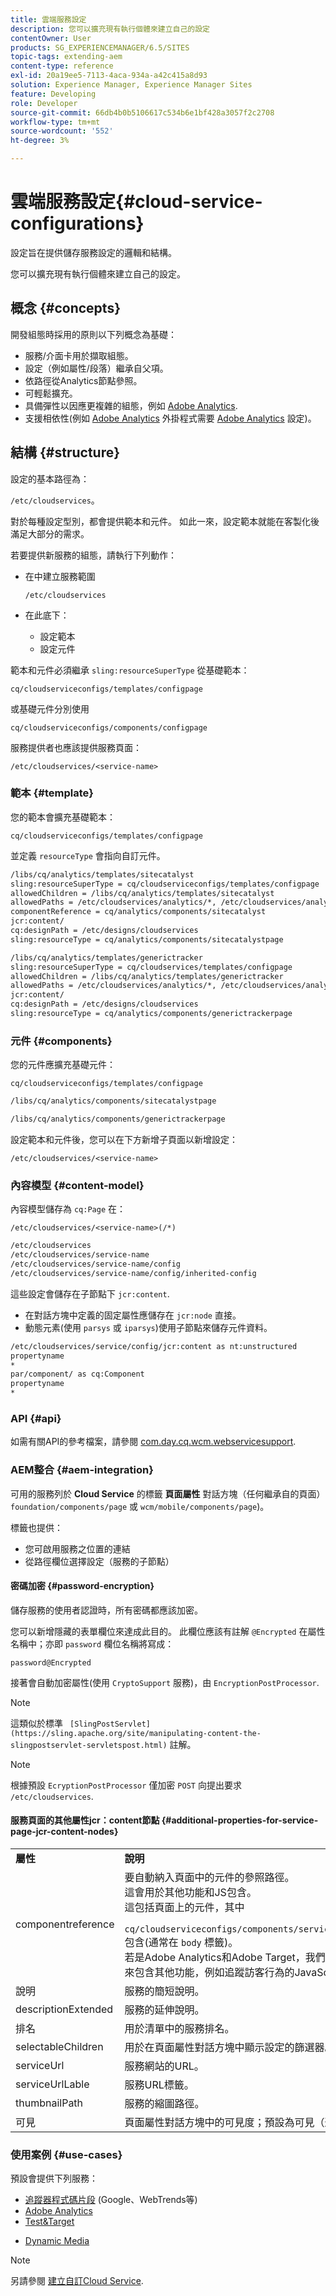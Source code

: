 ```yaml
---
title: 雲端服務設定
description: 您可以擴充現有執行個體來建立自己的設定
contentOwner: User
products: SG_EXPERIENCEMANAGER/6.5/SITES
topic-tags: extending-aem
content-type: reference
exl-id: 20a19ee5-7113-4aca-934a-a42c415a8d93
solution: Experience Manager, Experience Manager Sites
feature: Developing
role: Developer
source-git-commit: 66db4b0b5106617c534b6e1bf428a3057f2c2708
workflow-type: tm+mt
source-wordcount: '552'
ht-degree: 3%

---
```


# 雲端服務設定{#cloud-service-configurations}

設定旨在提供儲存服務設定的邏輯和結構。

您可以擴充現有執行個體來建立自己的設定。

## 概念 {#concepts}

開發組態時採用的原則以下列概念為基礎：

* 服務/介面卡用於擷取組態。
* 設定（例如屬性/段落）繼承自父項。
* 依路徑從Analytics節點參照。
* 可輕鬆擴充。
* 具備彈性以因應更複雜的組態，例如 [Adobe Analytics](/help/sites-administering/marketing-cloud.md#integrating-with-adobe-analytics).
* 支援相依性(例如 [Adobe Analytics](/help/sites-administering/marketing-cloud.md#integrating-with-adobe-analytics) 外掛程式需要 [Adobe Analytics](/help/sites-administering/marketing-cloud.md#integrating-with-adobe-analytics) 設定)。

## 結構 {#structure}

設定的基本路徑為：

`/etc/cloudservices`。

對於每種設定型別，都會提供範本和元件。 如此一來，設定範本就能在客製化後滿足大部分的需求。

若要提供新服務的組態，請執行下列動作：

* 在中建立服務範圍

  `/etc/cloudservices`

* 在此底下：

   * 設定範本
   * 設定元件

範本和元件必須繼承 `sling:resourceSuperType` 從基礎範本：

`cq/cloudserviceconfigs/templates/configpage`

或基礎元件分別使用

`cq/cloudserviceconfigs/components/configpage`

服務提供者也應該提供服務頁面：

`/etc/cloudservices/<service-name>`

### 範本 {#template}

您的範本會擴充基礎範本：

`cq/cloudserviceconfigs/templates/configpage`

並定義 `resourceType` 會指向自訂元件。

```xml
/libs/cq/analytics/templates/sitecatalyst
sling:resourceSuperType = cq/cloudserviceconfigs/templates/configpage
allowedChildren = /libs/cq/analytics/templates/sitecatalyst
allowedPaths = /etc/cloudservices/analytics/*, /etc/cloudservices/analytics/.*
componentReference = cq/analytics/components/sitecatalyst
jcr:content/
cq:designPath = /etc/designs/cloudservices
sling:resourceType = cq/analytics/components/sitecatalystpage

/libs/cq/analytics/templates/generictracker
sling:resourceSuperType = cq/cloudservices/templates/configpage
allowedChildren = /libs/cq/analytics/templates/generictracker
allowedPaths = /etc/cloudservices/analytics/*, /etc/cloudservices/analytics/.*
jcr:content/
cq:designPath = /etc/designs/cloudservices
sling:resourceType = cq/analytics/components/generictrackerpage
```

### 元件 {#components}

您的元件應擴充基礎元件：

`cq/cloudserviceconfigs/templates/configpage`

```xml
/libs/cq/analytics/components/sitecatalystpage

/libs/cq/analytics/components/generictrackerpage
```

設定範本和元件後，您可以在下方新增子頁面以新增設定：

`/etc/cloudservices/<service-name>`

### 內容模型 {#content-model}

內容模型儲存為 `cq:Page` 在：

`/etc/cloudservices/<service-name>(/*)`

```xml
/etc/cloudservices
/etc/cloudservices/service-name
/etc/cloudservices/service-name/config
/etc/cloudservices/service-name/config/inherited-config
```

這些設定會儲存在子節點下 `jcr:content`.

* 在對話方塊中定義的固定屬性應儲存在 `jcr:node` 直接。
* 動態元素(使用 `parsys` 或 `iparsys`)使用子節點來儲存元件資料。

```xml
/etc/cloudservices/service/config/jcr:content as nt:unstructured
propertyname
*
par/component/ as cq:Component
propertyname
*
```

### API {#api}

如需有關API的參考檔案，請參閱 [com.day.cq.wcm.webservicesupport](https://developer.adobe.com/experience-manager/reference-materials/6-5/javadoc/com/day/cq/wcm/webservicesupport/package-summary.html).

### AEM整合 {#aem-integration}

可用的服務列於 **Cloud Service** 的標籤 **頁面屬性** 對話方塊（任何繼承自的頁面） `foundation/components/page` 或 `wcm/mobile/components/page`)。

標籤也提供：

* 您可啟用服務之位置的連結
* 從路徑欄位選擇設定（服務的子節點）

#### 密碼加密 {#password-encryption}

儲存服務的使用者認證時，所有密碼都應該加密。

您可以新增隱藏的表單欄位來達成此目的。 此欄位應該有註解 `@Encrypted` 在屬性名稱中；亦即 `password` 欄位名稱將寫成：

`password@Encrypted`

接著會自動加密屬性(使用 `CryptoSupport` 服務)，由 `EncryptionPostProcessor`.

>[!NOTE]
>
>這類似於標準 ` [SlingPostServlet](https://sling.apache.org/site/manipulating-content-the-slingpostservlet-servletspost.html)` 註解。

>[!NOTE]
>
>根據預設 `EcryptionPostProcessor` 僅加密 `POST` 向提出要求 `/etc/cloudservices`.

#### 服務頁面的其他屬性jcr：content節點 {#additional-properties-for-service-page-jcr-content-nodes}

<table>
 <tbody>
  <tr>
   <td><strong>屬性</strong></td>
   <td><strong>說明</strong></td>
  </tr>
  <tr>
   <td>componentreference</td>
   <td>要自動納入頁面中的元件的參照路徑。<br /> 這會用於其他功能和JS包含。<br /> 這包括頁面上的元件，其中<br /> <code> cq/cloudserviceconfigs/components/servicecomponents</code><br /> 包含(通常在 <code>body</code> 標籤)。<br /> 若是Adobe Analytics和Adobe Target，我們會使用這一點來包含其他功能，例如追蹤訪客行為的JavaScript呼叫。</td>
  </tr>
  <tr>
   <td>說明</td>
   <td>服務的簡短說明。<br /> </td>
  </tr>
  <tr>
   <td>descriptionExtended</td>
   <td>服務的延伸說明。</td>
  </tr>
  <tr>
   <td>排名</td>
   <td>用於清單中的服務排名。</td>
  </tr>
  <tr>
   <td>selectableChildren</td>
   <td>用於在頁面屬性對話方塊中顯示設定的篩選器。</td>
  </tr>
  <tr>
   <td>serviceUrl</td>
   <td>服務網站的URL。</td>
  </tr>
  <tr>
   <td>serviceUrlLable</td>
   <td>服務URL標籤。</td>
  </tr>
  <tr>
   <td>thumbnailPath</td>
   <td>服務的縮圖路徑。</td>
  </tr>
  <tr>
   <td>可見</td>
   <td>頁面屬性對話方塊中的可見度；預設為可見（選擇性）</td>
  </tr>
 </tbody>
</table>

### 使用案例 {#use-cases}

預設會提供下列服務：

* [追蹤器程式碼片段](/help/sites-administering/external-providers.md) (Google、WebTrends等)
* [Adobe Analytics](/help/sites-administering/marketing-cloud.md#integrating-with-adobe-analytics)
* [Test&amp;Target](/help/sites-administering/marketing-cloud.md#integrating-with-adobe-target)
<!-- Search&Promote is end of life as of September 1, 2022 * [Search&Promote](/help/sites-administering/marketing-cloud.md#integrating-with-search-promote) -->
* [Dynamic Media](/help/sites-administering/marketing-cloud.md#integrating-with-scene)

>[!NOTE]
>
>另請參閱 [建立自訂Cloud Service](/help/sites-developing/extending-cloud-config-custom-cloud.md).
